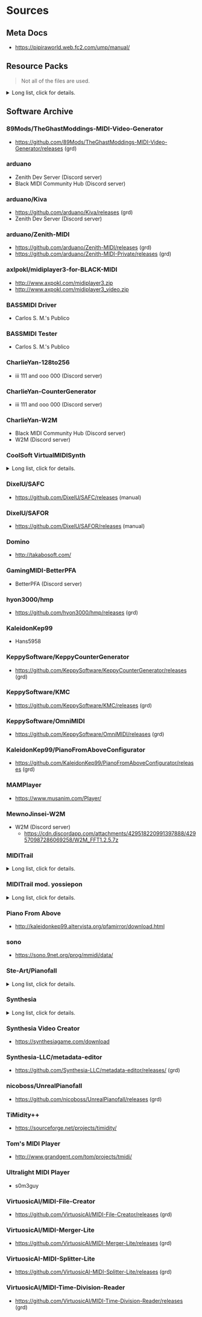 # Sources

## Meta Docs

- https://pipiraworld.web.fc2.com/ump/manual/

## Resource Packs

> Not all of the files are used.
<details><summary>Long list, click for details.</summary>

- https://cdn.discordapp.com/attachments/342003805270966284/382789931556274179/UMP_SkinMods.rar
- https://cdn.discordapp.com/attachments/342003805270966284/385094539775442956/PFA.rar
- https://cdn.discordapp.com/attachments/342003805270966284/385094759972208641/TGM.rar
- https://cdn.discordapp.com/attachments/342003805270966284/386013322266542101/PFA_And_TGM.rar
- https://cdn.discordapp.com/attachments/387414720837320706/387420453188141056/MIDITrail_UMP_Skin_1.1.7z
- https://cdn.discordapp.com/attachments/387414720837320706/387422708230520854/HBRDnot3s_Skin_1.2.7z
- https://cdn.discordapp.com/attachments/387414720837320706/387524953895075840/1.2_Beta_1.rar
- https://cdn.discordapp.com/attachments/387414720837320706/387760218445971456/HD_texture_pack_for_MIDITrail.zip
- https://cdn.discordapp.com/attachments/387414720837320706/387826075155038218/UMP_Synthesia_0.8.2_skin.zip
- https://cdn.discordapp.com/attachments/387414720837320706/387938970152992768/PFA.rar
- https://cdn.discordapp.com/attachments/387414720837320706/387939021449461770/TGM.rar
- https://cdn.discordapp.com/attachments/387414720837320706/388311506019680277/TGM.rar
- https://cdn.discordapp.com/attachments/387414720837320706/388311508821606400/PFA.rar
- https://cdn.discordapp.com/attachments/387414720837320706/388329783143956481/DominoOnion.rar
- https://cdn.discordapp.com/attachments/387414720837320706/388329783295082510/Domino.rar
- https://cdn.discordapp.com/attachments/387414720837320706/388358270617911296/TGM.rar
- https://cdn.discordapp.com/attachments/387414720837320706/388358273721565194/PFA.rar
- https://cdn.discordapp.com/attachments/387414720837320706/388622175583862785/Domino.rar
- https://cdn.discordapp.com/attachments/387414720837320706/388622177072840704/Domino_Onion.rar
- https://cdn.discordapp.com/attachments/387414720837320706/388667310744797185/MIDITrail.rar
- https://cdn.discordapp.com/attachments/387414720837320706/388852080896638976/UMP_Pakiucs_neon_negative_keys.zip
- https://cdn.discordapp.com/attachments/387414720837320706/388902538881138700/FLStudioModern.rar
- https://cdn.discordapp.com/attachments/387414720837320706/388922898997444608/FLStudio_Flat.rar
- https://cdn.discordapp.com/attachments/387414720837320706/388922908585754625/FLStudio_Classic.rar
- https://cdn.discordapp.com/attachments/387414720837320706/389081789416734724/1.2.1_HBRDnot3s.7z
- https://cdn.discordapp.com/attachments/387414720837320706/389249821950869515/1.2.1_HBRDnot3s.7z
- https://cdn.discordapp.com/attachments/387414720837320706/389903833406504970/PFA_UMP_Modded_by_AwesomeGamer89.7z
- https://cdn.discordapp.com/attachments/387414720837320706/389905725654171648/Textures.7z
- https://cdn.discordapp.com/attachments/387414720837320706/389961823656476692/MIDIVoyager_UMP_Modded_by_AwesomeGamer89.7z
- https://cdn.discordapp.com/attachments/387414720837320706/389969576378761228/Barcode_UMP_by_AwesomeGamer89.7z
- https://cdn.discordapp.com/attachments/387414720837320706/390052087284760576/Domino.rar
- https://cdn.discordapp.com/attachments/387414720837320706/390052098013790208/FLStudio_Classic.rar
- https://cdn.discordapp.com/attachments/387414720837320706/390052098449866753/Domino_Onion.rar
- https://cdn.discordapp.com/attachments/387414720837320706/390052100815585280/FLStudio_Flat.rar
- https://cdn.discordapp.com/attachments/387414720837320706/390052101939789824/MIDITrail.rar
- https://cdn.discordapp.com/attachments/387414720837320706/390052102090653696/FLStudio_Modern.rar
- https://cdn.discordapp.com/attachments/387414720837320706/390052106171580416/PFA.rar
- https://cdn.discordapp.com/attachments/387414720837320706/390052111007875072/TGMP.rar
- https://cdn.discordapp.com/attachments/387414720837320706/390290636244516864/1.2.2_HBRDnot3s.7z
- https://cdn.discordapp.com/attachments/387414720837320706/394288117537832960/PFA_Skin_1.2.2.7z
- https://cdn.discordapp.com/attachments/387414720837320706/395879729603018753/PFA_1.2.2_-_4096X23044K_PFA.7z
- https://cdn.discordapp.com/attachments/387414720837320706/395901286505250816/PFA_1.2.2_-_PFA_128_4096X23044K_PFA.7z
- https://cdn.discordapp.com/attachments/387414720837320706/401535948094963712/resourcepacks.7z
- https://cdn.discordapp.com/attachments/387414720837320706/401535948094963712/resourcepacks.7z
- https://cdn.discordapp.com/attachments/387414720837320706/401759960804884480/HyperKeys.rar
- https://cdn.discordapp.com/attachments/387414720837320706/401759960804884480/HyperKeys.rar
- https://cdn.discordapp.com/attachments/387414720837320706/401828560354148363/Glitched.7z
- https://cdn.discordapp.com/attachments/387414720837320706/417008382357274625/UMP_1.3_7_PFA_Textures_720p_by_WoofFace4000.7z
- https://cdn.discordapp.com/attachments/387414720837320706/419798036101857280/UltraLight_MIDIPlayer_Texture_Pack_by_YAMAHAPSR_800.7z
- https://cdn.discordapp.com/attachments/387414720837320706/422021298252677134/YAMAs_Piano_1.1.0.7z
- https://cdn.discordapp.com/attachments/387414720837320706/435636668012429312/Domino_1.43_Translated.rar
- https://cdn.discordapp.com/attachments/387414720837320706/450389710544699403/Mixed_up_skins_alexs_skin_v7.zip
- https://cdn.discordapp.com/attachments/387414720837320706/450389845550825492/emex.zip
- https://cdn.discordapp.com/attachments/387414720837320706/454076847840559114/Crystal.7z
- https://cdn.discordapp.com/attachments/387414720837320706/456828642605924363/HBFMP.7z
- https://cdn.discordapp.com/attachments/387414720837320706/465726897020731402/PFATrail_mod_by_GamingMidi.rar
- https://cdn.discordapp.com/attachments/387414720837320706/471195488557727744/UserPack_0.0.2.8.7z
- https://cdn.discordapp.com/attachments/387414720837320706/485854515241680926/Logo_the_pizza_pies_skin.rar
- https://cdn.discordapp.com/attachments/387414720837320706/506335894551134208/PFA_4K_UMP.zip
- https://cdn.discordapp.com/attachments/387414720837320706/506948322624536576/Domino143.7z
- https://cdn.discordapp.com/attachments/387414720837320706/507112558122237953/Hecterium.7z
- https://cdn.discordapp.com/attachments/387414720837320706/509113236566573121/Xanderoskaups_Piano.zip
- https://cdn.discordapp.com/attachments/387414720837320706/509514497573257247/synthesialn.zip
- https://cdn.discordapp.com/attachments/387414720837320706/511363088734355456/a_deepfryed_texturepack_because_im_bored.zip
- https://cdn.discordapp.com/attachments/387414720837320706/511621828242964490/InferniSkin_1.0.zip
- https://cdn.discordapp.com/attachments/387414720837320706/512388443574370305/license.zip
- https://cdn.discordapp.com/attachments/387414720837320706/513586816876806154/Colins_Resourcepack_v1.0.7z
- https://cdn.discordapp.com/attachments/387414720837320706/513718847396904982/Xanderoskaups_Piano.zip
- https://cdn.discordapp.com/attachments/387414720837320706/526041894594281476/Poisonous_Cat_Link_Skin_1.1.rar
- https://cdn.discordapp.com/attachments/387414720837320706/526155308943540224/Synthesia.zip
- https://cdn.discordapp.com/attachments/387414720837320706/526155455664488459/Synthesia_2.zip
- https://cdn.discordapp.com/attachments/387414720837320706/530167391905251339/PFA_1080p_UMP.zip
- https://cdn.discordapp.com/attachments/387414720837320706/534559282637701129/My_UMP_colour_scheme.zip
- https://cdn.discordapp.com/attachments/387414720837320706/534753418489888778/Pc_Link_Skin_1.3.rar
- https://cdn.discordapp.com/attachments/387414720837320706/546094854514409492/umpskin.zip
- https://cdn.discordapp.com/attachments/387414720837320706/560005197544292362/128to256.zip
- https://cdn.discordapp.com/attachments/387414720837320706/560463410622627849/128to256.zip
- https://cdn.discordapp.com/attachments/387414720837320706/560735387304329227/128to256.zip
- https://cdn.discordapp.com/attachments/387414720837320706/587704334733803561/Lucas_Colored_Synthesia_Skin_V2.zip
- https://cdn.discordapp.com/attachments/387414720837320706/587704338890096658/Lucas_Colored_Synthesia_Skin.zip
- https://cdn.discordapp.com/attachments/387414720837320706/592946405115559950/MyBoard.zip
- https://cdn.discordapp.com/attachments/387414720837320706/595064160128204802/pfavizkhang6-30-19.7z
- https://cdn.discordapp.com/attachments/387414720837320706/602589939062013966/MPP_Keys.zip
- https://cdn.discordapp.com/attachments/387414720837320706/602720118388293642/MPP_Keys_Final.zip
- https://cdn.discordapp.com/attachments/387414720837320706/602994155441881138/pfaframedump7-22-19.7z
- https://cdn.discordapp.com/attachments/387414720837320706/605511964764012567/PianoFromAbove_1080p.zip
- https://cdn.discordapp.com/attachments/387414720837320706/606199931660795904/pfavizkhang7-31-19.7z
- https://cdn.discordapp.com/attachments/387414720837320706/606201328120889345/pfaframedump7-31-19.7z
- https://cdn.discordapp.com/attachments/387414720837320706/613171742776754176/ShitPFA.7z
- https://cdn.discordapp.com/attachments/387414720837320706/613573687882416131/MuseScore_Keys.zip
- https://cdn.discordapp.com/attachments/387414720837320706/614029523805143070/Synthesia.zip
- https://cdn.discordapp.com/attachments/387414720837320706/615345851010908160/Untextured.zip
- https://cdn.discordapp.com/attachments/387414720837320706/617220619028660225/UMP_resource_packs_made_by_YMI_Black_Moon.zip
- https://cdn.discordapp.com/attachments/387414720837320706/617220624724787220/Zenith_resource_packs_and_palettes_made_by_YMI_Black_Moon.zip
- https://cdn.discordapp.com/attachments/427673080089804800/428281551135047680/FuzzKeys.7z
- https://cdn.discordapp.com/attachments/427673080089804800/446190240898613270/Piano_From_Above.zip
- https://cdn.discordapp.com/attachments/427673080089804800/446192491536842752/TGMs_Video_Generator.zip
- https://cdn.discordapp.com/attachments/427673080089804800/446194532866850817/Fl_Studio_Classic.zip
- https://cdn.discordapp.com/attachments/427673080089804800/449432346882473984/Cramels.7z
- https://cdn.discordapp.com/attachments/427673080089804800/455396926385291266/YAMAs_Piano_1.1.0.7z
- https://cdn.discordapp.com/attachments/427673080089804800/459980251464990720/Synthesia_.zip
- https://cdn.discordapp.com/attachments/427673080089804800/462935630532444162/HFBMP_Textures_for_UltraLight_MIDIPlayer_by_YAMAHAPSR_800.zip
- https://cdn.discordapp.com/attachments/427673080089804800/464330164172619777/HyperKeys_Fixed.zip
- https://cdn.discordapp.com/attachments/427673080089804800/500877348137074698/Cramels_testure_4.7z
- https://cdn.discordapp.com/attachments/427673080089804800/505117453072859137/BeatMIDI.zip
- https://cdn.discordapp.com/attachments/427673080089804800/505166822786727936/BeatMIDI011.zip
- https://cdn.discordapp.com/attachments/427673080089804800/505172993098514463/BeatMIDI011SNC.zip
- https://cdn.discordapp.com/attachments/427673080089804800/505922751203115008/memeidk.7z
- https://cdn.discordapp.com/attachments/427673080089804800/511363551890374657/a_deepfryed_texturepack_because_im_bored.zip
- https://cdn.discordapp.com/attachments/427673080089804800/513552395901599755/Genyous_Skin_V2.zip
- https://cdn.discordapp.com/attachments/427673080089804800/513571673015058452/BKB10s_Dark_Theme.zip
- https://cdn.discordapp.com/attachments/427673080089804800/513726243057827852/Xanderoskaups_Piano.zip
- https://cdn.discordapp.com/attachments/427673080089804800/513726470250692609/MidiVoyager.zip
- https://cdn.discordapp.com/attachments/427673080089804800/521525800273444892/ChromaRainbowPack.zip
- https://cdn.discordapp.com/attachments/427673080089804800/523008255841009675/SZTypeA.zip
- https://cdn.discordapp.com/attachments/427673080089804800/523008271439626240/SZTypeB.zip
- https://cdn.discordapp.com/attachments/427673080089804800/532618035903725589/UMP_Default_for_1080p.zip
- https://cdn.discordapp.com/attachments/427673080089804800/567761847982358538/Xanderoskaups_Piano.zip
- https://cdn.discordapp.com/attachments/427673080089804800/568403476753809408/Valse_Piano.zip
- https://cdn.discordapp.com/attachments/427673080089804800/572298343922008075/Zelskin.zip
- https://cdn.discordapp.com/attachments/427673080089804800/583024884112818253/Synthesia_9.zip
- https://cdn.discordapp.com/attachments/427673080089804800/606918862012809313/Valse_Piano.zip
- https://cdn.discordapp.com/attachments/427673080089804800/609947545644302339/PianoFromAbove_1080p.zip
- https://cdn.discordapp.com/attachments/427673080089804800/616041966978859104/Valse_Piano_1080p.zip
- https://cdn.discordapp.com/attachments/427673080089804800/616215871379210277/Valse_Piano_1080p.zip
- https://cdn.discordapp.com/attachments/427673080089804800/617219528157298688/UMP_resource_packs_made_by_YMI_Black_Moon.zip
- https://cdn.discordapp.com/attachments/514252322503655425/587703795350372353/Lucas_Colored_Synthesia_Skin_V2.zip
- https://cdn.discordapp.com/attachments/514252322503655425/587703804275720208/Lucas_Colored_Synthesia_Skin.zip
- https://cdn.discordapp.com/attachments/551402771933298688/566252164058578957/Domino.7z
- https://cdn.discordapp.com/attachments/569034019266887690/569034313681862678/Default.zip
- https://cdn.discordapp.com/attachments/569034019266887690/570896157832642561/Fresh_Start.zip
- https://cdn.discordapp.com/attachments/569034019266887690/571785189294997508/Solid_Notes.zip
- https://cdn.discordapp.com/attachments/569034019266887690/576289924374855680/Kitsune_Zenith_Resources_Pack.zip
- https://cdn.discordapp.com/attachments/569034019266887690/576347738535624706/Kitsune__Resources_Pack_Fix_note_edge.zip
- https://cdn.discordapp.com/attachments/569034019266887690/592945764976689152/MyBoard.zip
- https://cdn.discordapp.com/attachments/569034019266887690/593720001953792001/Kitsune_Keyboard_Pack_v.2.4.zip
- https://cdn.discordapp.com/attachments/569034019266887690/594689716541063188/invert_colors_pfa.zip
- https://cdn.discordapp.com/attachments/569034019266887690/599229288893382656/Synthesia_Nico_Edition.zip
- https://cdn.discordapp.com/attachments/569034019266887690/599259321599262722/NICOPIANO.zip
- https://cdn.discordapp.com/attachments/569034019266887690/599552564689895447/NICOPIANO.zip
- https://cdn.discordapp.com/attachments/569034019266887690/602884407279484928/Corrupted_Default.zip
- https://cdn.discordapp.com/attachments/569034019266887690/603058375517011978/ETOTs_Pack.zip
- https://cdn.discordapp.com/attachments/569034019266887690/606852287188434958/kellyPIANO.zip
- https://cdn.discordapp.com/attachments/569034019266887690/606863052091949059/kellyPIANO.zip
- https://cdn.discordapp.com/attachments/569034019266887690/607052776110817310/kellyPIANO.zip
- https://cdn.discordapp.com/attachments/569034019266887690/607191851111415838/kellyPIANO.zip
- https://cdn.discordapp.com/attachments/569034019266887690/607208553954017284/kellyPIANO.zip
- https://cdn.discordapp.com/attachments/569034019266887690/607218320441212952/kellyPIANO.zip
- https://cdn.discordapp.com/attachments/569034019266887690/607448664402558994/kellyPIANO.zip
- https://cdn.discordapp.com/attachments/569034019266887690/607519619011313666/kellyPIANO.zip
- https://cdn.discordapp.com/attachments/569034019266887690/607752737018347521/kellyPIANO.zip
- https://cdn.discordapp.com/attachments/569034019266887690/607783485624549406/ETOTs_Pack_Alternative_Edition.zip
- https://cdn.discordapp.com/attachments/569034019266887690/608152256831029259/kellyPIANO.zip
- https://cdn.discordapp.com/attachments/569034019266887690/611842898157240320/kellyPIANO.zip
- https://cdn.discordapp.com/attachments/569034019266887690/612633900728057866/Synthesia_Palettes.zip
- https://cdn.discordapp.com/attachments/569034019266887690/615230541893206043/ETOTs_Piano_v1.0.1.zip
- https://cdn.discordapp.com/attachments/569034019266887690/616507177187934208/UMP_Pack_V1.zip
- https://cdn.discordapp.com/attachments/569034019266887690/616944303838855168/UMP_Pack_V1.0.1.zip
- https://cdn.discordapp.com/attachments/569034019266887690/617220054680862740/Zenith_resource_packs_and_palettes_made_by_YMI_Black_Moon.zip
- https://cdn.discordapp.com/attachments/569034019266887690/622047174989053972/SynthesiaUltimate.zrp
- https://cdn.discordapp.com/attachments/569034019266887690/622506836527939623/OldSchool.zrp
- https://cdn.discordapp.com/attachments/569034019266887690/623008092790980658/Shit_Pack.zip
- https://cdn.discordapp.com/attachments/569034019266887690/623433012180418560/kellyPIANO.zip
- https://cdn.discordapp.com/attachments/569034019266887690/623480107507646465/kellyPIANO.zip
- https://cdn.discordapp.com/attachments/569034019266887690/625824975407808512/ETOTs_Pack_1.0.2.zip
- https://cdn.discordapp.com/attachments/569034019266887690/626772312825528320/Deep_Fry.zip
- https://cdn.discordapp.com/attachments/569034019266887690/631770822293585922/Silver_keys.zip
- https://cdn.discordapp.com/attachments/569034019266887690/632794090299457546/Silver_keys.zip
- https://cdn.discordapp.com/attachments/569034019266887690/634392648366555187/Pc_Skin_1.0.zip
- https://cdn.discordapp.com/attachments/569034019266887690/635380505482756107/Silver_keys.zip
- https://cdn.discordapp.com/attachments/569034019266887690/636485808152641562/Silver_keys.zip
- https://cdn.discordapp.com/attachments/569034019266887690/636496077008404490/Silver_keys.zip
- https://cdn.discordapp.com/attachments/569034019266887690/636868241242718218/Rainbow_v2.zip
- https://cdn.discordapp.com/attachments/569034019266887690/641311515747680286/Zone_Pack_v.1.1.rar
- https://cdn.discordapp.com/attachments/569034019266887690/641322711506878504/Freeway.rar
- https://cdn.discordapp.com/attachments/569034019266887690/642872149035712520/TGMs_Video_Generator.zip
- https://cdn.discordapp.com/attachments/569034019266887690/643688778686398474/Poopy_Piano.zip
- https://cdn.discordapp.com/attachments/569034019266887690/644826492731260956/Silver_keys__j3rmiis_custom_RGB_Pallete.zip

</details>

## Software Archive

### 89Mods/TheGhastModdings-MIDI-Video-Generator

- https://github.com/89Mods/TheGhastModdings-MIDI-Video-Generator/releases (grd)

### arduano

- Zenith Dev Server (Discord server)
- Black MIDI Community Hub (Discord server)

### arduano/Kiva

- https://github.com/arduano/Kiva/releases (grd)
- Zenith Dev Server (Discord server)

### arduano/Zenith-MIDI

- https://github.com/arduano/Zenith-MIDI/releases (grd)
- https://github.com/arduano/Zenith-MIDI-Private/releases (grd)

### axlpokl/midiplayer3-for-BLACK-MIDI

- http://www.axpokl.com/midiplayer3.zip
- http://www.axpokl.com/midiplayer3_video.zip

### BASSMIDI Driver

- Carlos S. M.'s Publico

### BASSMIDI Tester

- Carlos S. M.'s Publico

### CharlieYan-128to256

- iii 111 and ooo 000 (Discord server)

### CharlieYan-CounterGenerator

- iii 111 and ooo 000 (Discord server)

### CharlieYan-W2M

- Black MIDI Community Hub (Discord server)
- W2M (Discord server)

### CoolSoft VirtualMIDISynth

<details><summary>Long list, click for details.</summary>

- https://coolsoft.altervista.org/en/virtualmidisynth
- Carlos S. M.'s Publico

</details>

### DixelU/SAFC

- https://github.com/DixelU/SAFC/releases (manual)

### DixelU/SAFOR

- https://github.com/DixelU/SAFOR/releases (manual)

### Domino

- http://takabosoft.com/

### GamingMIDI-BetterPFA

- BetterPFA (Discord server)

### hyon3000/hmp

- https://github.com/hyon3000/hmp/releases (grd)

### KaleidonKep99

- Hans5958

### KeppySoftware/KeppyCounterGenerator

- https://github.com/KeppySoftware/KeppyCounterGenerator/releases (grd)

### KeppySoftware/KMC

- https://github.com/KeppySoftware/KMC/releases (grd)

### KeppySoftware/OmniMIDI

- https://github.com/KeppySoftware/OmniMIDI/releases (grd)

### KaleidonKep99/PianoFromAboveConfigurator

- https://github.com/KaleidonKep99/PianoFromAboveConfigurator/releases (grd)

### MAMPlayer

- https://www.musanim.com/Player/

### MewnoJinsei-W2M

- W2M (Discord server)
  - https://cdn.discordapp.com/attachments/429518220991397888/429570987286069258/W2M_FFT1.2.5.7z

### MIDITrail

<details><summary>Long list, click for details.</summary>

- https://osdn.net/projects/miditrail/releases/
  
</details>

### MIDITrail mod. yossiepon

<details><summary>Long list, click for details.</summary>

- https://osdn.net/users/yoshy/pf/MIDITrailMod/wiki/FrontPage
- http://canonical.rulez.jp/MIDITrailMod/
  
</details>

### Piano From Above

- http://kaleidonkep99.altervista.org/pfamirror/download.html

### sono

- https://sono.9net.org/prog/mmidi/data/

### Ste-Art/Pianofall

<details><summary>Long list, click for details.</summary>

- https://bitbucket.org/steart/pianofall/wiki/Home
  
</details>

### Synthesia

<details><summary>Long list, click for details.</summary>

- Carlos S. M.'s Publico
- https://synthesiagame.com/download
  
</details>

### Synthesia Video Creator

- https://synthesiagame.com/download
 
### Synthesia-LLC/metadata-editor

- https://github.com/Synthesia-LLC/metadata-editor/releases/ (grd)

### nicoboss/UnrealPianofall

- https://github.com/nicoboss/UnrealPianofall/releases (grd)

### TiMidity++

- https://sourceforge.net/projects/timidity/

### Tom's MIDI Player

- http://www.grandgent.com/tom/projects/tmidi/
  
### Ultralight MIDI Player

- s0m3guy

### VirtuosicAI/MIDI-File-Creator

- https://github.com/VirtuosicAI/MIDI-File-Creator/releases (grd)

### VirtuosicAI/MIDI-Merger-Lite

- https://github.com/VirtuosicAI/MIDI-Merger-Lite/releases (grd)

### VirtuosicAI-MIDI-Splitter-Lite

- https://github.com/VirtuosicAI-MIDI-Splitter-Lite/releases (grd)

### VirtuosicAI/MIDI-Time-Division-Reader

- https://github.com/VirtuosicAI/MIDI-Time-Division-Reader/releases (grd)
